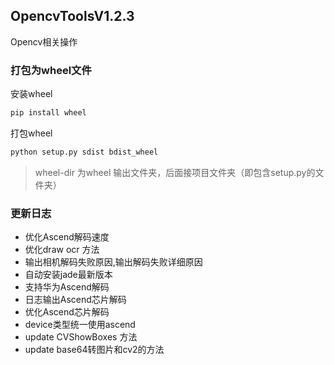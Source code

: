 ##  OpencvToolsV1.2.3
Opencv相关操作

### 打包为wheel文件

安装wheel
```bash
pip install wheel
```
打包wheel
```bash
python setup.py sdist bdist_wheel

```
> wheel-dir 为wheel 输出文件夹，后面接项目文件夹（即包含setup.py的文件夹）

### 更新日志
* 优化Ascend解码速度
* 优化draw ocr 方法
* 输出相机解码失败原因,输出解码失败详细原因
* 自动安装jade最新版本
* 支持华为Ascend解码
* 日志输出Ascend芯片解码
* 优化Ascend芯片解码
* device类型统一使用ascend
* update CVShowBoxes 方法
* update base64转图片和cv2的方法